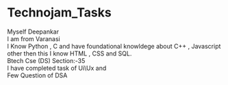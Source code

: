 # Technojam_Tasks
Myself Deepankar <br>
I am from Varanasi <br>
I Know Python , C and have foundational knowldege about C++ , Javascript other then this I know HTML , CSS and SQL.<br>
Btech Cse (DS) Section:-35 <br>
I have completed task of Ui\Ux and <br>
Few Question of DSA

